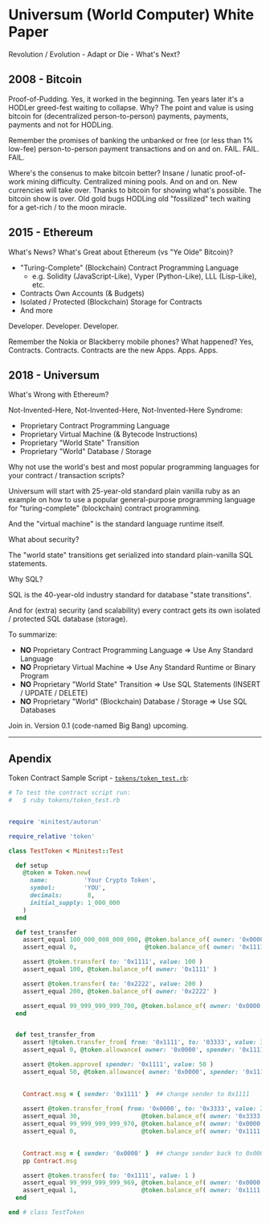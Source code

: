 # Universum (World Computer) White Paper

Revolution / Evolution - Adapt or Die - What's Next?


## 2008 - Bitcoin

Proof-of-Pudding. Yes, it worked in the beginning.
Ten years later it's a HODLer greed-fest 
waiting to collapse. Why? 
The point and value is using bitcoin for (decentralized person-to-person) 
payments, payments, payments and not for HODLing. 

Remember the promises of banking the unbanked or free (or less than 1% low-fee) person-to-person payment transactions 
and on and on. FAIL. FAIL. FAIL.

Where's the consenus to make bitcoin better? 
Insane / lunatic proof-of-work mining difficulty. Centralized mining pools.
 And on and on. New currencies will take over. 
Thanks to bitcoin for showing what's possible. 
The bitcoin show is over. Old gold bugs HODLing old "fossilized" tech waiting for a get-rich / to the moon miracle. 



## 2015 - Ethereum

What's News? What's Great about Ethereum (vs "Ye Olde" Bitcoin)?

- "Turing-Complete" (Blockchain) Contract Programming Language
  - e.g. Solidity (JavaScript-Like), Vyper (Python-Like), LLL (Lisp-Like), etc.
- Contracts Own Accounts (& Budgets)
- Isolated / Protected (Blockchain) Storage for Contracts
- And more

Developer. Developer. Developer.

Remember the Nokia or Blackberry mobile phones? What happened? 
Yes, Contracts. Contracts. Contracts are the new Apps. Apps. Apps.



## 2018 - Universum 

What's Wrong with Ethereum?

Not-Invented-Here, Not-Invented-Here, Not-Invented-Here Syndrome:

- Proprietary Contract Programming Language
- Proprietary Virtual Machine (& Bytecode Instructions)
- Proprietary "World State" Transition
- Proprietary "World" Database / Storage


Why not use the world's best and most popular programming languages for your contract / transaction scripts?

Universum will start with 25-year-old standard plain vanilla ruby as an example on how to use a popular general-purpose programming language for "turing-complete" (blockchain) contract programming.   

And the "virtual machine" is the standard language runtime itself.

What about security?

The "world state" transitions get serialized into standard plain-vanilla SQL statements.


Why SQL?

SQL is the 40-year-old industry standard for database "state transitions".

And for (extra) security (and scalability) 
every contract gets its own isolated / protected SQL database (storage).


To summarize:

- **NO** Proprietary Contract Programming Language => Use Any Standard Language
- **NO** Proprietary Virtual Machine  => Use Any Standard Runtime or Binary Program
- **NO** Proprietary "World State" Transition  => Use SQL Statements (INSERT / UPDATE / DELETE)
- **NO** Proprietary "World" (Blockchain) Database / Storage => Use SQL Databases


Join in. Version 0.1 (code-named Big Bang) upcoming.



---

## Apendix

Token Contract Sample Script - [`tokens/token_test.rb`](https://github.com/openblockchains/universe/blob/master/tokens/token_test.rb):

``` ruby
# To test the contract script run:
#   $ ruby tokens/token_test.rb


require 'minitest/autorun'

require_relative 'token'

class TestToken < Minitest::Test

  def setup
    @token = Token.new(
      name:          'Your Crypto Token',
      symbol:        'YOU',
      decimals:       8,
      initial_supply: 1_000_000
    )
  end

  def test_transfer
    assert_equal 100_000_000_000_000, @token.balance_of( owner: '0x0000' )
    assert_equal 0,                   @token.balance_of( owner: '0x1111' )

    assert @token.transfer( to: '0x1111', value: 100 )
    assert_equal 100, @token.balance_of( owner: '0x1111' )

    assert @token.transfer( to: '0x2222', value: 200 )
    assert_equal 200, @token.balance_of( owner: '0x2222' )

    assert_equal 99_999_999_999_700, @token.balance_of( owner: '0x0000' )
  end


  def test_transfer_from 
    assert !@token.transfer_from( from: '0x1111', to: '03333', value: 30 ) ## note: NOT pre-approved - will FAIL
    assert_equal 0, @token.allowance( owner: '0x0000', spender: '0x1111' )

    assert @token.approve( spender: '0x1111', value: 50 )
    assert_equal 50, @token.allowance( owner: '0x0000', spender: '0x1111' )

    
    Contract.msg = { sender: '0x1111' }  ## change sender to 0x1111
    
    assert @token.transfer_from( from: '0x0000', to: '0x3333', value: 30 )
    assert_equal 30,                 @token.balance_of( owner: '0x3333' )
    assert_equal 99_999_999_999_970, @token.balance_of( owner: '0x0000' )
    assert_equal 0,                  @token.balance_of( owner: '0x1111' )

    
    Contract.msg = { sender: '0x0000' }  ## change sender back to 0x0000
    pp Contract.msg

    assert @token.transfer( to: '0x1111', value: 1 )
    assert_equal 99_999_999_999_969, @token.balance_of( owner: '0x0000' )
    assert_equal 1,                  @token.balance_of( owner: '0x1111' )
  end

end # class TestToken
```
